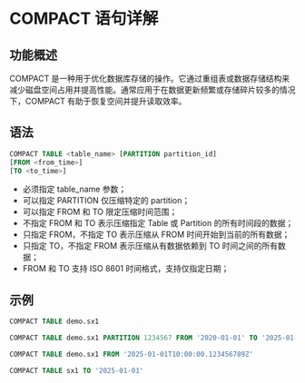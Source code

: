 # COMPACT 语句详解

## 功能概述
COMPACT 是一种用于优化数据库存储的操作。它通过重组表或数据存储结构来减少磁盘空间占用并提高性能。通常应用于在数据更新频繁或存储碎片较多的情况下，COMPACT 有助于恢复空间并提升读取效率。  

## 语法

```SQL
COMPACT TABLE <table_name> [PARTITION partition_id] 
[FROM <from_time>] 
[TO <to_time>]
```

* 必须指定 table_name 参数；
* 可以指定 PARTITION 仅压缩特定的 partition；
* 可以指定 FROM 和 TO 限定压缩时间范围；
* 不指定 FROM 和 TO 表示压缩指定 Table 或 Partition 的所有时间段的数据；
* 只指定 FROM，不指定 TO 表示压缩从 FROM 时间开始到当前的所有数据；
* 只指定 TO，不指定 FROM 表示压缩从有数据依赖到 TO 时间之间的所有数据；
* FROM 和 TO 支持 ISO 8601 时间格式，支持仅指定日期；

## 示例

```sql
COMPACT TABLE demo.sx1

COMPACT TABLE demo.sx1 PARTITION 1234567 FROM '2020-01-01' TO '2025-01-01T10:00:00.123456789+08:00'

COMPACT TABLE demo.sx1 FROM '2025-01-01T10:00:00.123456789Z'

COMPACT TABLE sx1 TO '2025-01-01'
```
